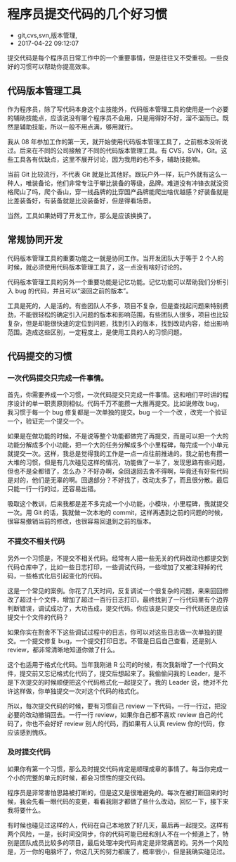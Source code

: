 # 程序员提交代码的几个好习惯
- git,cvs,svn,版本管理,
- 2017-04-22 09:12:07



提交代码是每个程序员日常工作中的一个重要事情，但是往往又不受重视。一些良好的习惯可以帮助你提高效率。


## 代码版本管理工具

作为程序员，除了写代码本身这个主技能外，代码版本管理工具的使用是一个必要的辅助技能点，应该说没有哪个程序员不会用，只是用得好不好，溜不溜而已。既然是辅助技能，所以一般不用点满，够用就行。

我从 08 年参加工作的第一天，就开始使用代码版本管理工具了，之前根本没听说过。后来在不同的公司接触了不同的代码版本管理工具。有 CVS，SVN，Git。这些工具各有优缺点，这里不展开讨论，因为我用的也不多，辅助技能嘛。

当前 Git 比较流行，不代表 Git 就是比其他好。跟玩户外一样，玩户外就有这么一种人，唯装备论，他们非常专注于攀比装备的等级，品牌。难道没有冲锋衣就没资格爬山了吗，爬个香山，穿一线品牌的比穿国产品牌能爬出啥优越感？好装备就是比差装备好，有装备就是比没装备好，但是得看场景。

当然，工具如果妨碍了开发工作，那么是应该换换了。

## 常规协同开发

代码版本管理工具的重要功能之一就是协同工作。当开发团队大于等于 2 个人的时候，就必须使用代码版本管理工具了，这一点没有啥好讨论的。

代码版本管理工具的另外一个重要功能是记忆功能。记忆功能可以帮助我们分析引入 bug 的代码，并且可以“滚回之前的版本”。

工具是死的，人是活的。有些团队人不多，项目不复杂，但是查找起问题来特别费劲，不能很轻松的确定引入问题的版本和影响范围，有些团队人很多，项目也比较复杂，但是却能很快速的定位到问题，找到引入的版本，找到改动内容，给出影响范围。造成这些区别，一定程度上，是使用工具的人的习惯问题。

## 代码提交的习惯

### 一次代码提交只完成一件事情。

首先，你需要养成一个习惯，一次代码提交只完成一件事情。这和咱们平时讲的程序设计的单一职责原则相似。代码千万不能攒一大推再提交。比如说修改 bug，我习惯于每一个 bug 修复都是一次单独的提交。bug 一个一个改 ，改完一个验证一个，验证完一个提交一个。

如果是在做功能的时候，不是说等整个功能都做完了再提交，而是可以把一个大的功能分解成多个小功能，把一个大的任务分解成多个小里程碑，每完成一个小单元就提交一次。这样，我总是觉得我的工作是一点一点往前推进的。我之前也有攒一大堆的习惯，但是有几次碰见这样的情况，功能做了一半了，发现思路有些问题，但也不是全都错了，怎么办？不好办啊，全回退回去舍不得啊，毕竟还有好些代码是对的，他们是无辜的啊。回退部分？不好找了，改动太多了，而且很分散。最后只能一行一行的过，还容易出错。

吸取这个教训，后来我都是差不多完成一个小功能，小模块，小里程碑，我就提交一次。用 Git 的话，我就做一次本地的 commit，这样再遇到之前的问题的时候，很容易撤销当前的修改，也很容易回退到之前的版本。

### 不提交不相关代码

另外一个习惯是，不提交不相关代码。经常有人把一些无关的代码改动也都提交到代码仓库中了，比如一些日志打印，一些调试代码，一些增加了又被注释掉的代码，一些格式化后引起变化的代码。

这是一个常见的案例。你花了几天时间，反复调试一个很复杂的问题，来来回回修改了超过十个文件，增加了超过一百行日志打印，最终找到了一行代码里有个边界判断错误，调试成功了，大功告成，提交代码。你应该是只提交一行代码还是应该提交十个文件的代码？

如果你实在割舍不下这些调试过程中的日志，你可以对这些日志做一次单独的提交。一个提交修复 bug，一个提交打印日志。不管是日后自己查看，还是别人review，都非常清晰地知道你做了什么。

这个也适用于格式化代码。当年我刚进 R 公司的时候，有次我新增了一个代码文件，提交前又忘记格式化代码了，提交后想起来了。我偷偷问我的 Leader，是不是下次提交的时候顺便把这个代码格式化一起提交了。我的 Leader 说，绝对不允许这样做，你单独提交一次对这个代码的格式化。

所以，每次提交代码的时候，要有习惯自己 review 一下代码，一行一行过，把没必要的改动撤销回去。一行一行 review，如果你自己都不喜欢 review 自己的代码了，你也不会好好 review 别人的代码，而如果有人认真 review 你的代码，你应该感到愧疚。

### 及时提交代码

如果你有第一个习惯，那么及时提交代码肯定是顺理成章的事情了。每当你完成一个小的完整的单元的时候，都会习惯性的提交代码。

程序员是非常害怕思路被打断的，但是这又是很难避免的。每次在被打断回来的时候，我会先看一眼代码的变更，看看我刚才都做了些什么改动，回忆一下，接下来我将要什么。

有时候也碰见过这样的人，代码在自己本地放了好几天，最后再一起提交。这样有两个风险，一是，长时间没同步，你的代码可能已经和别人不在一个频道上了，特别是团队成员比较多的项目，最后处理冲突代码肯定是非常痛苦的。另外一个风险是，万一你的电脑坏了，你这几天的努力都废了，概率很小，但是我确实碰见过。
